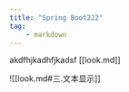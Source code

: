 ```yaml
---
title: "Spring Boot222"
tag:
    - markdown
---
```


akdfhjkadhfjkadsf
[[look.md]]



![[look.md#三.文本显示]]



